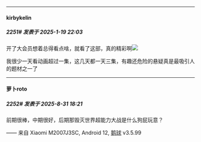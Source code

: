 ﻿
*****

####  kirbykelin  
##### 2251#       发表于 2025-1-19 22:03

开了大会员想着总得看点啥，就看了这部，真的精彩啊<img src="https://static.saraba1st.com/image/smiley/face2017/077.png" referrerpolicy="no-referrer">

我很少一天看动画超过一集，这几天都一天三集，有趣还危险的悬疑真是最吸引人的题材之一了

*****

####  萝卜roto  
##### 2252#       发表于 2025-8-31 18:21

前期很棒，中期很好，后期那毁灭世界超能力大战是什么狗屁玩意？

—— 来自 Xiaomi M2007J3SC, Android 12, [鹅球](https://www.pgyer.com/GcUxKd4w) v3.5.99

